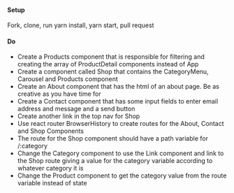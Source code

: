 #### Setup
Fork, clone, run yarn install, yarn start, pull request

#### Do
 * Create a Products component that is responsible for filtering and creating the array of ProductDetail components instead of App
 * Create a component called Shop that contains the CategoryMenu, Carousel and Products component
 * Create an About component that has the html of an about page. Be as creative as you have time for
 * Create a Contact component that has some input fields to enter email address and message and a send button
 * Create another link in the top nav for Shop
 * Use react router BrowserHistory to create routes for the About, Contact and Shop Components
 * The route for the Shop component should have a path variable for /:category
 * Change the Category component to use the Link component and link to the Shop route giving a value for the category variable according to whatever category it is
 * Change the Product component to get the category value from the route variable instead of state
